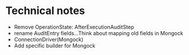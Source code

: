 # Technical notes
- Remove OperationState: AfterExecutionAuditStep
- rename AuditEntry fields...Think about mapping old fields in Mongock
- ConnectionDriver(Mongock)
- Add specific builder for Mongock

